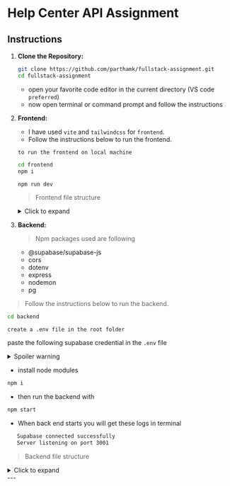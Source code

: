 # Help Center API Assignment

## Instructions

1. **Clone the Repository:**

   ```bash
   git clone https://github.com/parthamk/fullstack-assignment.git
   cd fullstack-assignment
   ```
   - open your favorite code editor in the current directory (VS code `preferred`)
   - now open terminal or command prompt and follow the instructions

2. **Frontend:**

   - I have used `vite` and `tailwindcss` for `frontend`.
   - Follow the instructions below to run the frontend.

   `to run the frontend on local machine`

   ```bash
   cd frontend
   npm i
   ```

   ```bash
   npm run dev
   ```

   > Frontend file structure

   <details>
      <summary>Click to expand</summary>
      
      └── 📁frontend
         └── 📁public
            └── check.svg
            └── vite.svg
         └── 📁src
            └── 📁assets
                  └── react.svg
            └── 📁components
                  └── CardGrid.jsx
                  └── Footer.jsx
                  └── Header.jsx
                  └── SearchBar.jsx
            └── 📁context
                  └── CardContext.jsx
            └── App.css
            └── App.jsx
            └── index.css
            └── main.jsx
         └── .gitignore
         └── eslint.config.js
         └── index.html
         └── package-lock.json
         └── package.json
         └── postcss.config.js
         └── README.md
         └── tailwind.config.js
         └── vite.config.js
      
   </details>

   

3. **Backend:**

   > Npm packages used are following
      - @supabase/supabase-js
      - cors
      - dotenv
      - express
      - nodemon
      - pg


> Follow the instructions below to run the backend.

   ```bash
   cd backend
   ```

   `create a .env file in the root folder`

   paste the following supabase credential in the `.env` file

   <details>
      <summary>Spoiler warning</summary>

      ```
      SUPABASE_URL=https://wrgfkdrxzlonqznuqutg.supabase.co
      SUPABASE_ANON_KEY=eyJhbGciOiJIUzI1NiIsInR5cCI6IkpXVCJ9.eyJpc3MiOiJzdXBhYmFzZSIsInJlZiI6IndyZ2ZrZHJ4emxvbnF6bnVxdXRnIiwicm9sZSI6ImFub24iLCJpYXQiOjE3MjM5MTYxNjAsImV4cCI6MjAzOTQ5MjE2MH0.ivvMmOjjDs_tyxg7mffLbJgd27IaKXSGegKqjnt-w4c
      ```
   </details>

   - install node modules

   ```bash
   npm i
   ```   
   - then run the backend with 

   ```bash 
   npm start
   ```

   - When back end starts you will get these logs in terminal
   ```bash
      Supabase connected successfully
      Server listening on port 3001
   ```

> Backend file structure

   <details>
      <summary>Click to expand</summary>
      
      └── 📁backend
         └── 📁routes
            └── cards.js
         └── .env
         └── .gitignore
         └── package-lock.json
         └── package.json
         └── server.js
      
   </details>
---
